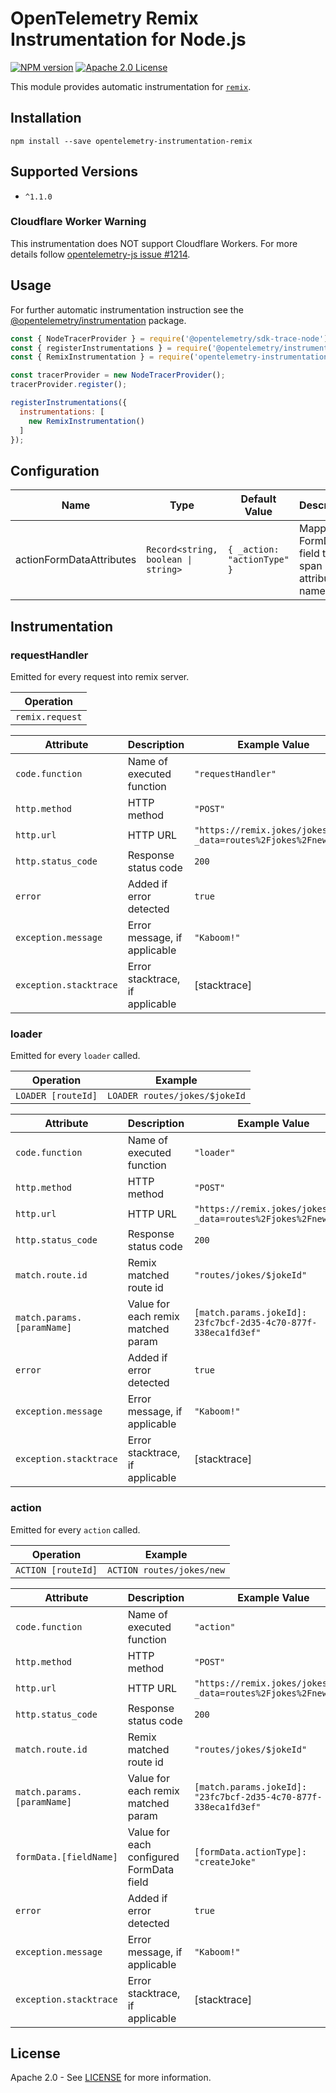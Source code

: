 # OpenTelemetry Remix Instrumentation for Node.js
[![NPM version](https://img.shields.io/npm/v/opentelemetry-instrumentation-remix.svg)](https://www.npmjs.com/package/opentelemetry-instrumentation-remix)
[![Apache 2.0 License](https://img.shields.io/badge/license-Apache_2.0-green.svg)](https://github.com/justindsmith/opentelemetry-instrumentations-js/blob/master/LICENSE)

This module provides automatic instrumentation for [`remix`](https://remix.run/).

## Installation

```
npm install --save opentelemetry-instrumentation-remix
```

## Supported Versions
- `^1.1.0`

### Cloudflare Worker Warning
This instrumentation does NOT support Cloudflare Workers. For more details follow [opentelemetry-js issue #1214](https://github.com/open-telemetry/opentelemetry-js/issues/1214).

## Usage
For further automatic instrumentation instruction see the [@opentelemetry/instrumentation](https://github.com/open-telemetry/opentelemetry-js/tree/main/packages/opentelemetry-instrumentation) package.

```js
const { NodeTracerProvider } = require('@opentelemetry/sdk-trace-node');
const { registerInstrumentations } = require('@opentelemetry/instrumentation');
const { RemixInstrumentation } = require('opentelemetry-instrumentation-remix');

const tracerProvider = new NodeTracerProvider();
tracerProvider.register();

registerInstrumentations({
  instrumentations: [
    new RemixInstrumentation()
  ]
});
```
## Configuration

| Name                     | Type                                               | Default Value               | Description                                        |  |
|--------------------------|----------------------------------------------------|-----------------------------|----------------------------------------------------|--|
| actionFormDataAttributes | <code>Record<string, boolean &#124; string></code> | `{ _action: "actionType" }` | Mapping of FormData field to span attribute names. |  |

## Instrumentation

### requestHandler
Emitted for every request into remix server.

| Operation       |
|-----------------|
| `remix.request` |


| Attribute              | Description                     | Example Value                                                |
|------------------------|---------------------------------|--------------------------------------------------------------|
| `code.function`        | Name of executed function       | `"requestHandler"`                                           |
| `http.method`          | HTTP method                     | `"POST"`                                                     |
| `http.url`             | HTTP URL                        | `"https://remix.jokes/jokes/new?_data=routes%2Fjokes%2Fnew"` |
| `http.status_code`     | Response status code            | `200`                                                        |
| `error`                | Added if error detected         | `true`                                                       |
| `exception.message`    | Error message, if applicable    | `"Kaboom!"`                                                  |
| `exception.stacktrace` | Error stacktrace, if applicable | [stacktrace]                                                 |


### loader
Emitted for every `loader` called.

| Operation          | Example                       |
|--------------------|-------------------------------|
| `LOADER [routeId]` | `LOADER routes/jokes/$jokeId` |

| Attribute                  | Description                        | Example Value                                                  |
|----------------------------|------------------------------------|----------------------------------------------------------------|
| `code.function`            | Name of executed function          | `"loader"`                                                     |
| `http.method`              | HTTP method                        | `"POST"`                                                       |
| `http.url`                 | HTTP URL                           | `"https://remix.jokes/jokes/new?_data=routes%2Fjokes%2Fnew"`   |
| `http.status_code`         | Response status code               | `200`                                                          |
| `match.route.id`           | Remix matched route id             | `"routes/jokes/$jokeId"`                                       |
| `match.params.[paramName]` | Value for each remix matched param | `[match.params.jokeId]: 23fc7bcf-2d35-4c70-877f-338eca1fd3ef"` |
| `error`                    | Added if error detected            | `true`                                                         |
| `exception.message`        | Error message, if applicable       | `"Kaboom!"`                                                    |
| `exception.stacktrace`     | Error stacktrace, if applicable    | [stacktrace]                                                   |


### action
Emitted for every `action` called.

| Operation          | Example                   |
|--------------------|---------------------------|
| `ACTION [routeId]` | `ACTION routes/jokes/new` |


| Attribute                  | Description                              | Example Value                                                   |
|----------------------------|------------------------------------------|-----------------------------------------------------------------|
| `code.function`            | Name of executed function                | `"action"`                                                      |
| `http.method`              | HTTP method                              | `"POST"`                                                        |
| `http.url`                 | HTTP URL                                 | `"https://remix.jokes/jokes/new?_data=routes%2Fjokes%2Fnew"`    |
| `http.status_code`         | Response status code                     | `200`                                                           |
| `match.route.id`           | Remix matched route id                   | `"routes/jokes/$jokeId"`                                        |
| `match.params.[paramName]` | Value for each remix matched param       | `[match.params.jokeId]: "23fc7bcf-2d35-4c70-877f-338eca1fd3ef"` |
| `formData.[fieldName]`     | Value for each configured FormData field | `[formData.actionType]: "createJoke"`                           |
| `error`                    | Added if error detected                  | `true`                                                          |
| `exception.message`        | Error message, if applicable             | `"Kaboom!"`                                                     |
| `exception.stacktrace`     | Error stacktrace, if applicable          | [stacktrace]                                                    |

## License
Apache 2.0 - See [LICENSE](https://github.com/justindsmith/opentelemetry-instrumentation-js/blob/main/LICENSE) for more information.
